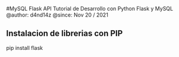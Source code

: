 #MySQL Flask API
Tutorial de Desarrollo con Python Flask y MySQL
@author: d4nd14z
@since: Nov 20 / 2021

## Instalacion de librerias con PIP

pip install flask
